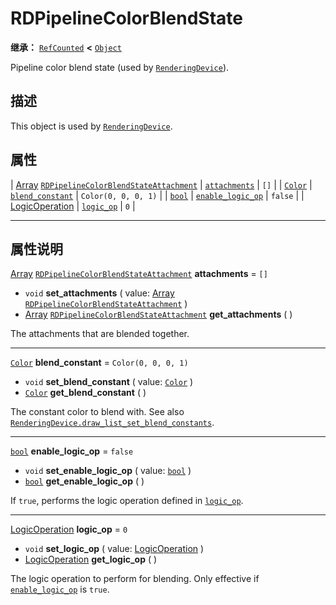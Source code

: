 <!-- ⚠ 请勿编辑本文件 ⚠ -->
<!-- 本文档使用脚本从 WeDot 引擎源码仓库生成。 -->
<!-- 生成脚本：https://github.com/WeDot-Engine/WeDot/tree/4.3/doc/tools/make_md.py； -->
<!-- 原文件：https://github.com/WeDot-Engine/WeDot/tree/4.3/doc/classes/RDPipelineColorBlendState.xml。 -->

<div id="_class_rdpipelinecolorblendstate"></div>

# RDPipelineColorBlendState

**继承：** [`RefCounted`](class_refcounted.md) **<** [`Object`](class_object.md)

Pipeline color blend state (used by [`RenderingDevice`](class_renderingdevice.md)).

## 描述

This object is used by [`RenderingDevice`](class_renderingdevice.md).

## 属性

| [Array](class_array.md) [`RDPipelineColorBlendStateAttachment`](class_rdpipelinecolorblendstateattachment.md) | [`attachments`](#class_rdpipelinecolorblendstate_property_attachments)         | ``[]``                |
| [`Color`](class_color.md)                                                                                     | [`blend_constant`](#class_rdpipelinecolorblendstate_property_blend_constant)   | ``Color(0, 0, 0, 1)`` |
| [`bool`](class_bool.md)                                                                                       | [`enable_logic_op`](#class_rdpipelinecolorblendstate_property_enable_logic_op) | ``false``             |
| [LogicOperation](#enum_renderingdevice_logicoperation)                                                        | [`logic_op`](#class_rdpipelinecolorblendstate_property_logic_op)               | ``0``                 |

<!-- rst-class:: classref-section-separator -->

---

## 属性说明

<div id="_class_rdpipelinecolorblendstate_property_attachments"></div>

[Array](class_array.md) [`RDPipelineColorBlendStateAttachment`](class_rdpipelinecolorblendstateattachment.md) **attachments** = ``[]`` <div id="class_rdpipelinecolorblendstate_property_attachments"></div>

- `void` **set_attachments** ( value: [Array](class_array.md) [`RDPipelineColorBlendStateAttachment`](class_rdpipelinecolorblendstateattachment.md) )
- [Array](class_array.md) [`RDPipelineColorBlendStateAttachment`](class_rdpipelinecolorblendstateattachment.md) **get_attachments** ( )

The attachments that are blended together.

<!-- rst-class:: classref-item-separator -->

---

<div id="_class_rdpipelinecolorblendstate_property_blend_constant"></div>

[`Color`](class_color.md) **blend_constant** = ``Color(0, 0, 0, 1)`` <div id="class_rdpipelinecolorblendstate_property_blend_constant"></div>

- `void` **set_blend_constant** ( value: [`Color`](class_color.md) )
- [`Color`](class_color.md) **get_blend_constant** ( )

The constant color to blend with. See also [`RenderingDevice.draw_list_set_blend_constants`](#class_renderingdevice_method_draw_list_set_blend_constants).

<!-- rst-class:: classref-item-separator -->

---

<div id="_class_rdpipelinecolorblendstate_property_enable_logic_op"></div>

[`bool`](class_bool.md) **enable_logic_op** = ``false`` <div id="class_rdpipelinecolorblendstate_property_enable_logic_op"></div>

- `void` **set_enable_logic_op** ( value: [`bool`](class_bool.md) )
- [`bool`](class_bool.md) **get_enable_logic_op** ( )

If `true`, performs the logic operation defined in [`logic_op`](#class_rdpipelinecolorblendstate_property_logic_op).

<!-- rst-class:: classref-item-separator -->

---

<div id="_class_rdpipelinecolorblendstate_property_logic_op"></div>

[LogicOperation](#enum_renderingdevice_logicoperation) **logic_op** = ``0`` <div id="class_rdpipelinecolorblendstate_property_logic_op"></div>

- `void` **set_logic_op** ( value: [LogicOperation](#enum_renderingdevice_logicoperation) )
- [LogicOperation](#enum_renderingdevice_logicoperation) **get_logic_op** ( )

The logic operation to perform for blending. Only effective if [`enable_logic_op`](#class_rdpipelinecolorblendstate_property_enable_logic_op) is `true`.

[^virtual]: 本方法通常需要用户覆盖才能生效。
[^const]: 本方法无副作用，不会修改该实例的任何成员变量。
[^vararg]: 本方法除了能接受在此处描述的参数外，还能够继续接受任意数量的参数。
[^constructor]: 本方法用于构造某个类型。
[^static]: 调用本方法无需实例，可直接使用类名进行调用。
[^operator]: 本方法描述的是使用本类型作为左操作数的有效运算符。
[^bitfield]: 这个值是由下列位标志构成位掩码的整数。
[^void]: 无返回值。
